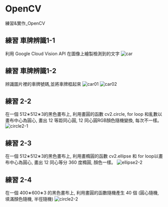 # OpenCV
練習&amp;實作_OpenCV

## 練習 車牌辨識1-1
利用 Google Cloud Vision API 在圖像上繪製檢測到的文字
![car](https://github.com/Penny3939/OpenCV/assets/125810833/92103f76-7f1e-4e76-ad04-bee17c782a04)


## 練習 車牌辨識1-2
辨識圖片裡的車牌號碼,並將車牌框起來
![car01](https://github.com/Penny3939/OpenCV/assets/125810833/2049a762-ad0b-464a-8b5b-33e24f592e91)
![car02](https://github.com/Penny3939/OpenCV/assets/125810833/4d814d53-401b-421b-81d6-fb535ddb89b4)



## 練習 2-2
在一個  512∗512∗3的黑色畫布上, 利用畫圓的函數 cv2.circle, for loop 和亂數以畫布中心為圓心, 畫出 12 等距同心圓, 12 同心圓RGB顏色隨機變換, 每次不一樣。
![circle2-1](https://github.com/Penny3939/OpenCV/assets/125810833/ed7c3c87-6342-41ad-afd7-536d506d2572)


## 練習 2-3
在一個  512∗512∗3的黑色畫布上, 利用畫橢圓的函數 cv2.ellipse 和 for loop以畫布中心為圓心, 畫出 12 同心等分 360 度橢圓, 顏色一樣。
![ellipse2-2](https://github.com/Penny3939/OpenCV/assets/125810833/6765f91a-1fa8-4ac9-851a-cfc6679990fd)


## 練習 2-4 
在一個  400∗600∗3 的黑色畫布上, 利用畫圓的函數隨機產生 40 個 (圓心隨機, 填滿顏色隨機, 半徑隨機)
![circle2-2](https://github.com/Penny3939/OpenCV/assets/125810833/2c12a840-bea0-4a26-b6e5-21ee2aac342e)
